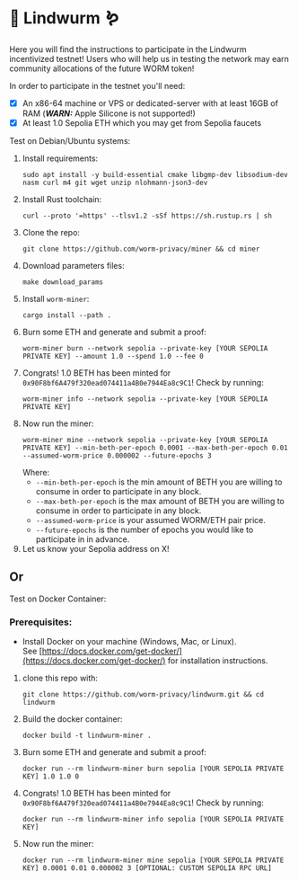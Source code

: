 # 🐉 Lindwurm 🪱

Here you will find the instructions to participate in the Lindwurm incentivized testnet! Users who will help us in testing the network may earn community allocations of the future WORM token!

In order to participate in the testnet you'll need:

- [x] An x86-64 machine or VPS or dedicated-server with at least 16GB of RAM (***WARN:*** Apple Silicone is not supported!)
- [x] At least 1.0 Sepolia ETH which you may get from Sepolia faucets

Test on Debian/Ubuntu systems:

1. Install requirements:
   ```
   sudo apt install -y build-essential cmake libgmp-dev libsodium-dev nasm curl m4 git wget unzip nlohmann-json3-dev
   ```
3. Install Rust toolchain:
   ```
   curl --proto '=https' --tlsv1.2 -sSf https://sh.rustup.rs | sh
   ```
5. Clone the repo:
   ```
   git clone https://github.com/worm-privacy/miner && cd miner
   ```
7. Download parameters files:
   ```
   make download_params
   ```
9. Install `worm-miner`:
   ```
   cargo install --path .
   ```
10. Burn some ETH and generate and submit a proof:
    ```
    worm-miner burn --network sepolia --private-key [YOUR SEPOLIA PRIVATE KEY] --amount 1.0 --spend 1.0 --fee 0
    ```
11. Congrats! 1.0 BETH has been minted for `0x90F8bf6A479f320ead074411a4B0e7944Ea8c9C1`! Check by running:
    ```
    worm-miner info --network sepolia --private-key [YOUR SEPOLIA PRIVATE KEY]
    ```
12. Now run the miner:
    ```
    worm-miner mine --network sepolia --private-key [YOUR SEPOLIA PRIVATE KEY] --min-beth-per-epoch 0.0001 --max-beth-per-epoch 0.01 --assumed-worm-price 0.000002 --future-epochs 3
    ```
    Where:
      - `--min-beth-per-epoch` is the min amount of BETH you are willing to consume in order to participate in any block.
      - `--max-beth-per-epoch` is the max amount of BETH you are willing to consume in order to participate in any block.
      - `--assumed-worm-price` is your assumed WORM/ETH pair price.
      - `--future-epochs` is the number of epochs you would like to participate in in advance.
13. Let us know your Sepolia address on X!

## Or

Test on Docker Container:

### Prerequisites:
- Install Docker on your machine (Windows, Mac, or Linux).  
  See [https://docs.docker.com/get-docker/](https://docs.docker.com/get-docker/) for installation instructions.

1. clone this repo with:  
   ```
   git clone https://github.com/worm-privacy/lindwurm.git && cd lindwurm
   ```

2. Build the docker container:
   ```
   docker build -t lindwurm-miner .
   ```

3. Burn some ETH and generate and submit a proof:
    ```
    docker run --rm lindwurm-miner burn sepolia [YOUR SEPOLIA PRIVATE KEY] 1.0 1.0 0
    ```

4. Congrats! 1.0 BETH has been minted for `0x90F8bf6A479f320ead074411a4B0e7944Ea8c9C1`! Check by running:
    ```
    docker run --rm lindwurm-miner info sepolia [YOUR SEPOLIA PRIVATE KEY]
    ```
5. Now run the miner:
    ```
    docker run --rm lindwurm-miner mine sepolia [YOUR SEPOLIA PRIVATE KEY] 0.0001 0.01 0.000002 3 [OPTIONAL: CUSTOM SEPOLIA RPC URL]
    ```
